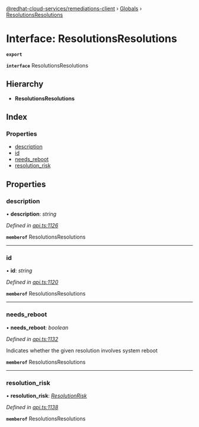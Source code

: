 [@redhat-cloud-services/remediations-client](../README.md) › [Globals](../globals.md) › [ResolutionsResolutions](resolutionsresolutions.md)

# Interface: ResolutionsResolutions

**`export`** 

**`interface`** ResolutionsResolutions

## Hierarchy

* **ResolutionsResolutions**

## Index

### Properties

* [description](resolutionsresolutions.md#description)
* [id](resolutionsresolutions.md#id)
* [needs_reboot](resolutionsresolutions.md#needs_reboot)
* [resolution_risk](resolutionsresolutions.md#resolution_risk)

## Properties

###  description

• **description**: *string*

*Defined in [api.ts:1126](https://github.com/RedHatInsights/javascript-clients/blob/master/packages/remediations/api.ts#L1126)*

**`memberof`** ResolutionsResolutions

___

###  id

• **id**: *string*

*Defined in [api.ts:1120](https://github.com/RedHatInsights/javascript-clients/blob/master/packages/remediations/api.ts#L1120)*

**`memberof`** ResolutionsResolutions

___

###  needs_reboot

• **needs_reboot**: *boolean*

*Defined in [api.ts:1132](https://github.com/RedHatInsights/javascript-clients/blob/master/packages/remediations/api.ts#L1132)*

Indicates whether the given resolution involves system reboot

**`memberof`** ResolutionsResolutions

___

###  resolution_risk

• **resolution_risk**: *[ResolutionRisk](../enums/resolutionrisk.md)*

*Defined in [api.ts:1138](https://github.com/RedHatInsights/javascript-clients/blob/master/packages/remediations/api.ts#L1138)*

**`memberof`** ResolutionsResolutions

